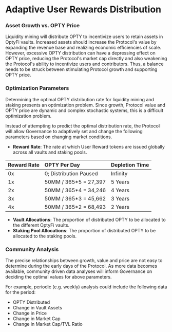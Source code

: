 # Adaptive User Rewards Distribution

### **Asset Growth vs. OPTY Price**

Liquidity mining will distribute OPTY to incentivize users to retain assets in OptyFi vaults. Increased assets should increase the Protocol's value by expanding the revenue base and realizing economic efficiencies of scale. However, excessive OPTY distribution can have a depressing effect on OPTY price, reducing the Protocol's market cap directly and also weakening the Protocol's ability to incentivize users and contributors. Thus, a balance needs to be struck between stimulating Protocol growth and supporting OPTY price.

### **Optimization Parameters**

Determining the optimal OPTY distribution rate for liquidity mining and staking presents an optimization problem. Since growth, Protocol value and OPTY price are dynamic and complex stochastic systems, this is a difficult optimization problem. 

Instead of attempting to predict the optimal distribution rate, the Protocol will allow Governance to adaptively set and change the following parameters based on changing market conditions. 

* **Reward Rate**: The rate at which User Reward tokens are issued globally across all vaults and staking pools.

| **Reward Rate**  | **OPTY Per Day**  | **Depletion Time** |
| :--- | :--- | :--- |
| 0x | 0; Distribution Paused | Infinity |
| 1x | 50MM / 365\*5 = 27,397 | 5 Years |
| 2x | 50MM / 365\*4 = 34,246 | 4 Years |
| 3x | 50MM / 365\*3 = 45,662 | 3 Years |
| 4x | 50MM / 365\*2 = 68,493 | 2 Years |

* **Vault Allocations**: The proportion of distributed OPTY to be allocated to the different OptyFi vaults.
* **Staking Pool Allocations**: The proportion of distributed OPTY to be allocated to the staking pools.

### Community Analysis

The precise relationships between growth, value and price are not easy to determine during the early days of the Protocol. As more data becomes available, community driven data analyses will inform Governance on deciding the optimal values for above parameters. 

For example, periodic \(e.g. weekly\) analysis could include the following data for the period:

* OPTY Distributed
* Change in Vault Assets 
* Change in Price
* Change in Market Cap
* Change in Market Cap/TVL Ratio

